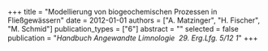 +++
title = "Modellierung von biogeochemischen Prozessen in Fließgewässern"
date = 2012-01-01
authors = ["A. Matzinger", "H. Fischer", "M. Schmid"]
publication_types = ["6"]
abstract = ""
selected = false
publication = "*Handbuch Angewandte Limnologie  29. Erg.Lfg. 5/12 1*"
+++

